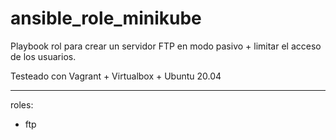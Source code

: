 # ansible_role_minikube

Playbook rol para crear un servidor FTP en modo pasivo + limitar el acceso de los usuarios.

Testeado con Vagrant + Virtualbox + Ubuntu 20.04

---
roles:
- ftp	
